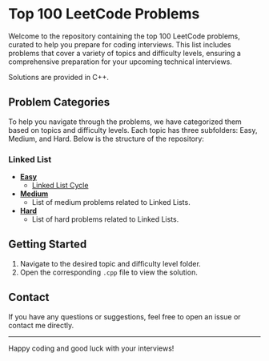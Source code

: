# Top 100 LeetCode Problems

Welcome to the repository containing the top 100 LeetCode problems, curated to help you prepare for coding interviews. This list includes problems that cover a variety of topics and difficulty levels, ensuring a comprehensive preparation for your upcoming technical interviews.

Solutions are provided in C++.

## Problem Categories

To help you navigate through the problems, we have categorized them based on topics and difficulty levels. Each topic has three subfolders: Easy, Medium, and Hard. Below is the structure of the repository:

### Linked List
- **[Easy](./LinkedList/Easy)**
  - [Linked List Cycle](./LinkedList/Easy/Linked_List_Cycle.cpp)
- **[Medium](./LinkedList/Medium)**
  - List of medium problems related to Linked Lists.
- **[Hard](./LinkedList/Hard)**
  - List of hard problems related to Linked Lists.

## Getting Started

1. Navigate to the desired topic and difficulty level folder.
2. Open the corresponding `.cpp` file to view the solution.

## Contact

If you have any questions or suggestions, feel free to open an issue or contact me directly.

---

Happy coding and good luck with your interviews!
